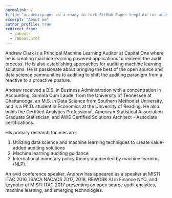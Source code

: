 ```yaml
---
permalink: /
title: "academicpages is a ready-to-fork GitHub Pages template for academic personal websites"
excerpt: "About me"
author_profile: true
redirect_from: 
  - /about/
  - /about.html
---
```


Andrew Clark is a Principal Machine Learning Auditor at Capital One where he is creating machine learning powered applications to reinvent the audit process. He is also establishing approaches for auditing machine learning solutions. He is passionate about bringing the best of the open source and data science communities to auditing to shift the auditing paradigm from a reactive to a proactive posture. 

Andrew received a B.S. in Business Administration with a concentration in Accounting, Summa Cum Laude, from the University of Tennessee at Chattanooga, an M.S. in Data Science from Southern Methodist University, and is a Ph.D. student in Economics at the University of Reading. He also holds the Certified Analytics Professional, American Statistical Association Graduate Statistician, and AWS Certified Solutions Architect - Associate certifications. 

His primary research focuses are: 
1) Utilizing data science and machine learning techniques to create value-added auditing solutions
2) Machine learning auditing guidance
3) International monetary policy theory augmented by machine learning (NLP). 

An avid conference speaker, Andrew has appeared as a speaker at MISTI ITAC 2016, ISACA NACACS 2017, 2018, REWORK AI in Finance NYC, and keynoter at MISTI ITAC 2017 presenting on open source audit analytics, machine learning, and emerging technologies.
